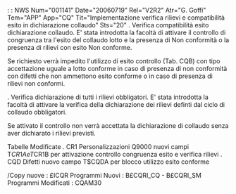  :  : NWS Num="001141" Date="20060719" Rel="V2R2" Atr="G. Goffi" Tem="APP" App="CQ" Tit="Implementazione verifica rilievi e compatibilità  esito in dichiarazione collaudo" Sts="20"
. Verifica compatibilità esito dichiarazione collaudo.
E' stata introdotta la facoltà di attivare il controllo di congruenza tra l'esito del collaudo lotto
e la presenza di Non conformità o la presenza di rilievi con esito Non conforme.

Se richiesto verrà impedito l'utilizzo di esito controllo (Tab. CQB) con tipo accettazione uguale a
lotto conforme in caso di presenza di non conformità con difetti che non ammettono esito conforme o
in caso di presenza di rilievi non conformi.

. Verifica dichiarazione di tutti i rilievi obbligatori.
E' stata introdotta la facoltà di attivare la verifica della dichiarazione dei rilievi definti dal
ciclo di collaudo obbligatori.

Se attivato il controllo non verrà accettata la dichiarazione di collaudo senza aver dichiarato i rilievi previsti.

Tabelle Modificate
. CR1 Personalizzazioni Q9000
nuovi campi T$CR1A e T$CR1B  per attivazione controllo congruenza esito e verifica rilievi . CQD Difetti
nuovo campo T$CQDA per blocco utilizzo esito conforme

/Copy nuove :  £ICQR
Programmi Nuovi :  B£CQRI_CQ  - B£CQRI_SM
Programmi Modificati :  CQAM30
